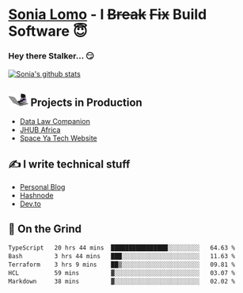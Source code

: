 # [Sonia Lomo](https://sonylomo.github.io/) - I ~~Break~~ ~~Fix~~ Build Software 😇
### Hey there Stalker... 😏 

<a href="https://github.com/sonylomo/github-readme-stats">
  <img align="center" src="https://media.giphy.com/media/lU05nFSW6Y2A/giphy.gif" alt="Sonia's github stats" />
</a>

## <img src="assets/devcat.gif" width="40"> Projects in Production
- [Data Law Companion](https://datalawcompanion.org/)
- [JHUB Africa](https://jhubafrica.com/)
- [Space Ya Tech Website](https://www.spaceyatech.com/)

## ✍️ I write technical stuff
- [Personal Blog](https://sonylomo-github-io.vercel.app/blog)
- [Hashnode](https://sonylomo.hashnode.dev/)
- [Dev.to](https://dev.to/sonylomo)

## 🤡 On the Grind
<!--START_SECTION:waka-->

```txt
TypeScript   20 hrs 44 mins  ████████████████░░░░░░░░░   64.63 %
Bash         3 hrs 44 mins   ███░░░░░░░░░░░░░░░░░░░░░░   11.63 %
Terraform    3 hrs 9 mins    ██▒░░░░░░░░░░░░░░░░░░░░░░   09.81 %
HCL          59 mins         ▓░░░░░░░░░░░░░░░░░░░░░░░░   03.07 %
Markdown     38 mins         ▓░░░░░░░░░░░░░░░░░░░░░░░░   02.02 %
```

<!--END_SECTION:waka-->
